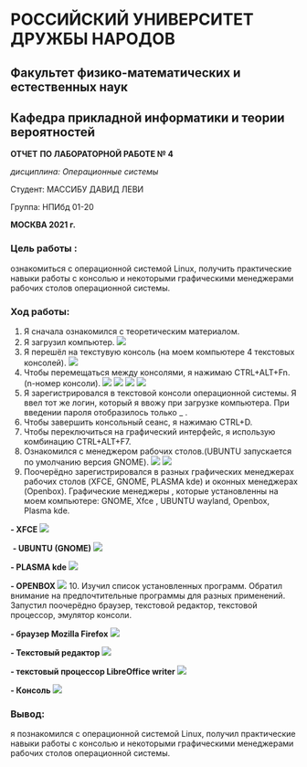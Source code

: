 # РОССИЙСКИЙ УНИВЕРСИТЕТ ДРУЖБЫ НАРОДОВ
## Факультет физико-математических и естественных наук
## Кафедра прикладной информатики и теории вероятностей

**ОТЧЕТ**
 **ПО ЛАБОРАТОРНОЙ РАБОТЕ № 4**
 
 *дисциплина:        Операционные системы*

 Студент:     МАССИБУ ДАВИД ЛЕВИ

 Группа: НПИбд 01-20

 **МОСКВА 2021 г.**
 ### Цель работы :
 ознакомиться с операционной системой Linux, получить практические навыки работы с консолью и некоторыми графическими менеджерами рабочих столов операционной
системы.
 ### Ход работы:
1. Я сначала ознакомился с теоретическим материалом.
2. Я загрузил компьютер.
![](https://raw.githubusercontent.com/massibu/image/main/image4/a.png)
3. Я перешёл на текстувую консоль (на моем компьютере 4 текстовых консолей).
![](https://raw.githubusercontent.com/massibu/image/main/image4/b.png)
4. Чтобы перемещаться между консолями, я нажимаю CTRL+ALT+Fn.(n-номер консоли).
![](https://raw.githubusercontent.com/massibu/image/main/image4/c.png)
![](https://raw.githubusercontent.com/massibu/image/main/image4/d.png)
![](https://raw.githubusercontent.com/massibu/image/main/image4/f.png)
![](https://raw.githubusercontent.com/massibu/image/main/image4/e.png)
5. Я зарегистрировался в текстовой консоли операционной системы. Я ввел тот же логин, который я ввожу при загрузке компьютера. При введении пароля отобразилось только _ .
6. Чтобы завершить консольный сеанс, я нажимаю CTRL+D.
7. Чтобы переключиться на графический интерфейс, я использую комбинацию CTRL+ALT+F7.
8. Ознакомился с менеджером рабочих столов.(UBUNTU  запускается по умолчанию версия GNOME).
![](https://raw.githubusercontent.com/massibu/image/main/image4/n.png)
![](https://raw.githubusercontent.com/massibu/image/main/image4/i.png
)
9. Поочерёдно зарегистрировался в разных графических менеджерах рабочих столов (XFCE, GNOME, PLASMA kde) и оконных менеджерах (Openbox). Графические менеджеры , которые установленны на моем компьютере: GNOME, Xfce , UBUNTU wayland, Openbox, Plasma kde.

**- XFCE**
![](https://raw.githubusercontent.com/massibu/image/main/image4/l.png)

![]()
**- UBUNTU (GNOME)**
![](https://raw.githubusercontent.com/massibu/image/main/image4/k1.png)

**- PLASMA kde**
![](https://raw.githubusercontent.com/massibu/image/main/image4/m.png)

**- OPENBOX**
![](https://raw.githubusercontent.com/massibu/image/main/image4/o.png)
10. Изучил список установленных программ. Обратил внимание на предпочтительные программы для разных применений. Запустил поочерёдно браузер, текстовой редактор, текстовой процессор, эмулятор консоли.

**- браузер Mozilla Firefox**
![](https://raw.githubusercontent.com/massibu/image/main/image4/Capture%20d%E2%80%99%C3%A9cran%202021-11-10%20065727.png)

**- Текстовый редактор**
![](https://raw.githubusercontent.com/massibu/image/main/image4/Capture%20d%E2%80%99%C3%A9cran%202021-11-10%20070326.png)

**- текстовый процессор LibreOffice writer**
![](https://raw.githubusercontent.com/massibu/image/main/image4/Capture%20d%E2%80%99%C3%A9cran%202021-11-10%20071135.png)

**- Консоль**
![](https://raw.githubusercontent.com/massibu/image/main/image4/dernier.png)

### Вывод:
я познакомился с операционной системой Linux, получил практические навыки работы с консолью и некоторыми графическими менеджерами рабочих столов операционной
системы.